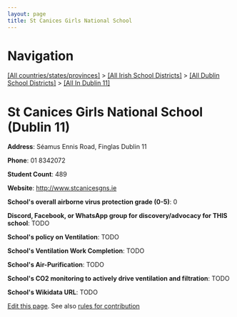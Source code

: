 ```yaml
---
layout: page
title: St Canices Girls National School
---
```

# Navigation

[[All countries/states/provinces]](../../../..) > [[All Irish School Districts]](../../..) > [[All Dublin School Districts]](../..) > [[All In Dublin 11]](..)

# St Canices Girls National School (Dublin 11)

**Address**: Séamus Ennis Road, Finglas Dublin 11

**Phone**: 01 8342072

**Student Count**: 489

**Website**: <http://www.stcanicesgns.ie>

**School's overall airborne virus protection grade (0-5)**: 0

**Discord, Facebook, or WhatsApp group for discovery/advocacy for THIS school**: TODO

**School's policy on Ventilation**: TODO

**School's Ventilation Work Completion**: TODO

**School's Air-Purification**: TODO

**School's CO2 monitoring to actively drive ventilation and filtration**: TODO

**School's Wikidata URL**: TODO


[Edit this page](https://github.com/ventilate-schools/Ireland/edit/main/./Dublin_11/St_Canices_Girls_National_School.md). See also [rules for contribution](../../../contribution-rules/)